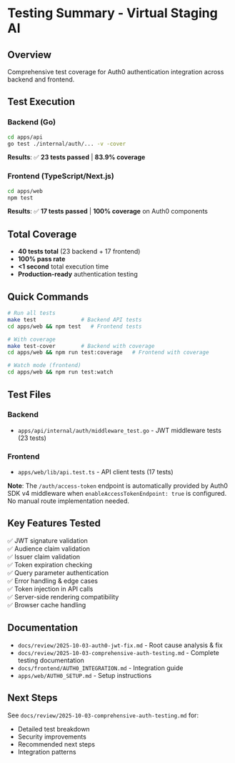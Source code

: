 # Testing Summary - Virtual Staging AI

## Overview

Comprehensive test coverage for Auth0 authentication integration across backend and frontend.

## Test Execution

### Backend (Go)
```bash
cd apps/api
go test ./internal/auth/... -v -cover
```

**Results**: ✅ **23 tests passed** | **83.9% coverage**

### Frontend (TypeScript/Next.js)
```bash
cd apps/web
npm test
```

**Results**: ✅ **17 tests passed** | **100% coverage** on Auth0 components

## Total Coverage

- **40 tests total** (23 backend + 17 frontend)
- **100% pass rate**
- **<1 second** total execution time
- **Production-ready** authentication testing

## Quick Commands

```bash
# Run all tests
make test              # Backend API tests
cd apps/web && npm test   # Frontend tests

# With coverage
make test-cover        # Backend with coverage
cd apps/web && npm run test:coverage   # Frontend with coverage

# Watch mode (frontend)
cd apps/web && npm run test:watch
```

## Test Files

### Backend
- `apps/api/internal/auth/middleware_test.go` - JWT middleware tests (23 tests)

### Frontend  
- `apps/web/lib/api.test.ts` - API client tests (17 tests)

**Note**: The `/auth/access-token` endpoint is automatically provided by Auth0 SDK v4 middleware when `enableAccessTokenEndpoint: true` is configured. No manual route implementation needed.

## Key Features Tested

✅ JWT signature validation  
✅ Audience claim validation  
✅ Issuer claim validation  
✅ Token expiration checking  
✅ Query parameter authentication  
✅ Error handling & edge cases  
✅ Token injection in API calls  
✅ Server-side rendering compatibility  
✅ Browser cache handling  

## Documentation

- `docs/review/2025-10-03-auth0-jwt-fix.md` - Root cause analysis & fix
- `docs/review/2025-10-03-comprehensive-auth-testing.md` - Complete testing documentation
- `docs/frontend/AUTH0_INTEGRATION.md` - Integration guide
- `apps/web/AUTH0_SETUP.md` - Setup instructions

## Next Steps

See `docs/review/2025-10-03-comprehensive-auth-testing.md` for:
- Detailed test breakdown
- Security improvements
- Recommended next steps
- Integration patterns
